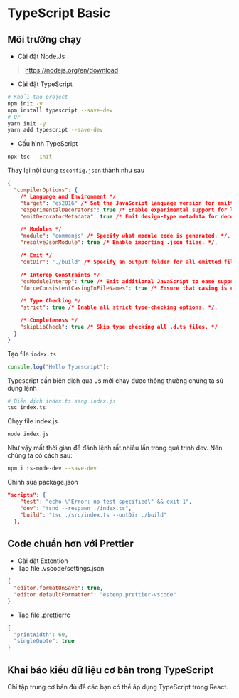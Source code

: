 # TypeScript Basic

## Môi trường chạy

- Cài đặt Node.Js

> https://nodejs.org/en/download

- Cài đặt TypeScript

```bash
# Khởi tạo project
npm init -y
npm install typescript --save-dev
# Or
yarn init -y
yarn add typescript --save-dev
```

- Cấu hình TypeScript

```bash
npx tsc --init

```

Thay lại nội dung `tsconfig.json` thành như sau

```json
{
  "compilerOptions": {
    /* Language and Environment */
    "target": "es2016" /* Set the JavaScript language version for emitted JavaScript and include compatible library declarations. */,
    "experimentalDecorators": true /* Enable experimental support for legacy experimental decorators. */,
    "emitDecoratorMetadata": true /* Emit design-type metadata for decorated declarations in source files. */,

    /* Modules */
    "module": "commonjs" /* Specify what module code is generated. */,
    "resolveJsonModule": true /* Enable importing .json files. */,

    /* Emit */
    "outDir": "./build" /* Specify an output folder for all emitted files. */,

    /* Interop Constraints */
    "esModuleInterop": true /* Emit additional JavaScript to ease support for importing CommonJS modules. This enables 'allowSyntheticDefaultImports' for type compatibility. */,
    "forceConsistentCasingInFileNames": true /* Ensure that casing is correct in imports. */,

    /* Type Checking */
    "strict": true /* Enable all strict type-checking options. */,

    /* Completeness */
    "skipLibCheck": true /* Skip type checking all .d.ts files. */
  }
}
```

Tạo file `index.ts`

```ts
console.log("Hello Typescript");
```

Typescript cần biên dịch qua Js mới chạy được thông thường chúng ta sử dụng lệnh

```bash
# Biên dịch index.ts sang index.js
tsc index.ts
```

Chạy file index.js

```bash
node index.js
```

Như vậy mất thời gian để đánh lệnh rất nhiều lần trong quá trình dev. Nên chúng ta có cách sau:

```bash
npm i ts-node-dev --save-dev
```

Chỉnh sửa package.json

```json
"scripts": {
    "test": "echo \"Error: no test specified\" && exit 1",
    "dev": "tsnd --respawn ./index.ts",
    "build": "tsc ./src/index.ts --outDir ./build"
  },

```

## Code chuẩn hơn với Prettier

- Cài đặt Extention
- Tạo file .vscode/settings.json

```json
{
  "editor.formatOnSave": true,
  "editor.defaultFormatter": "esbenp.prettier-vscode"
}
```

- Tạo file .prettierrc

```js
{
  "printWidth": 60,
  "singleQuote": true
}

```

## Khai báo kiểu dữ liệu cơ bản trong TypeScript

Chỉ tập trung cơ bản đủ để các bạn có thể áp dụng TypeScript trong React.
